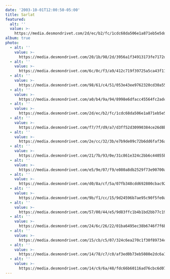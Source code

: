 ```yaml
---
date: '2003-10-01T12:00:50-05:00'
title: Sarlat
featured:
  alt: ''
  value: >-
    https://media.desmondrivet.com/2d/ec/b2/fc/1cdc68da506e1a871eb5e5dd99e9608ee0055d1b05381b60e667a800.jpg
album: true
photo:
  - alt: ''
    value: >-
      https://media.desmondrivet.com/20/1b/98/2d/3956a1f34913173fe7172dc12d80257d81edc92274ecb53f033af21c.jpg
  - alt: ''
    value: >-
      https://media.desmondrivet.com/6c/0c/f3/a9/412c719f39725a5ca43f118b0b8288f8f7aef63696a029bd11b278a8.jpg
  - alt: ''
    value: >-
      https://media.desmondrivet.com/98/61/c4/51/053e43ee9762320cd30a553ae034966ea6c932cdd242eb56e3a92b90.jpg
  - alt: ''
    value: >-
      https://media.desmondrivet.com/a0/b4/9a/94/8998e6dfacc45564fc2adcc353ca55c092d537b6f44d7668080bfaf3.jpg
  - alt: ''
    value: >-
      https://media.desmondrivet.com/2d/ec/b2/fc/1cdc68da506e1a871eb5e5dd99e9608ee0055d1b05381b60e667a800.jpg
  - alt: ''
    value: >-
      https://media.desmondrivet.com/f7/7f/d9/a7/d3ff52d30990384ce26d8b6a1ace73beb8ccfd6718d704543ebe3b08.jpg
  - alt: ''
    value: >-
      https://media.desmondrivet.com/2e/cc/32/3b/e7b9de09c72b6dd6faf36ac19aa3cc78d1efd8cfc4177b07d129bcf8.jpg
  - alt: ''
    value: >-
      https://media.desmondrivet.com/21/7b/93/0e/31c861e324c2bb6c44055b80fd44a9b09821cba6311d7300e7f9b063.jpg
  - alt: ''
    value: >-
      https://media.desmondrivet.com/e5/9e/07/f9/e080a8db2529f73e90700ae5ba64f43453daac5e584e483c176be274.jpg
  - alt: ''
    value: >-
      https://media.desmondrivet.com/d0/8a/cf/5a/07fb348cdd692800cbac9201758fa56c6e1481a6b1b3b99bed2abf5a.jpg
  - alt: ''
    value: >-
      https://media.desmondrivet.com/9b/f1/cc/15/9d24596b7ae95c90f5fe0a8ecad0710d962c3b21eeb9ae5fe548c69a.jpg
  - alt: ''
    value: >-
      https://media.desmondrivet.com/57/00/44/e5/9d83ffc1b4b1bd2bb77c19c2facd7d749d6d89af98e641346d57a4d5.jpg
  - alt: ''
    value: >-
      https://media.desmondrivet.com/24/6c/26/22/01ba6495ec38b6746f7f6b3c53470c057ce197093e0d478b24f4d33f.jpg
  - alt: ''
    value: >-
      https://media.desmondrivet.com/15/cb/c5/07/324c6ea270c1f30f89734c56fd491aa9941daa83f65521f2b48ac068.jpg
  - alt: ''
    value: >-
      https://media.desmondrivet.com/14/78/c7/c0/af3ed0b73eb5080e2dc6a134b6d6d95ae5241874f8acb9742b664bea.jpg
  - alt: ''
    value: >-
      https://media.desmondrivet.com/14/c9/6a/48/fdc66b60116ad76cbc6d0735a38f114c4c912959c2174d44c09ddfdb.jpg
---
```



